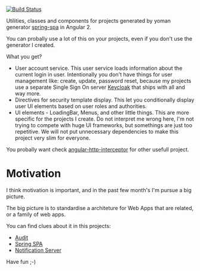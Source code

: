 [![Build Status][bimage]][bstatus]

Utilities, classes and components for projects generated by yoman generator 
[spring-spa](https://github.com/giovannicandido/generator-spring-spa) in Angular 2.

You can probally use a lot of this on your projects, even if you don't use the generator 
I created.

What you get?

* User account service. This user service loads information about the current login in user. Intentionally
you don't have things for user management like: create, update, password reset, because my projects use
a separate Single Sign On server [Keycloak](https://keycloak.org) that ships with all and way more.
* Directives for security template display. This let you conditionally display user UI elements
based on user roles and authorities.
* UI elements - LoadingBar, Menus, and other little things. This are more specific for the
projects I create. Do not interpret me wrong here, I'm not trying to compete with huge UI frameworks,
but somethings are just too repetitive. We will not put unnecessary dependencies 
to make this project very slim for everyone.

You probally want check [angular-http-interceptor](https://github.com/atende/angular-http-interceptor)
for other usefull project.

# Motivation

I think motivation is important, and in the past few month's I'm pursue a big picture.

The big picture is to standardise a architeture for Web Apps that are related, 
or a family of web apps.

You can find clues about it in this projects:

* [Audit]
* [Spring SPA]
* [Notification Server]

Have fun ;-)

[Audit]: https://github.com/atende/audit-docs
[Spring SPA]: https://github.com/giovannicandido/generator-spring-spa
[Notification Server]: https://github.com/atende/notification-server
[bimage]: https://travis-ci.org/atende/angular-spa.svg?branch=master
[bstatus]: https://travis-ci.org/atende/angular-spa